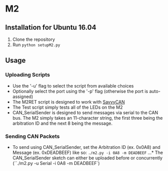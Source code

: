 # M2


## Installation for Ubuntu 16.04
1. Clone the repository
2. Run `python setupM2.py`

## Usage
### Uploading Scripts
* Use the '-u' flag to select the script from available choices
* Optionally select the port using the '-p' flag (otherwise the port is auto-assigned)
* The M2RET script is designed to work with [SavvyCAN](https://github.com/collin80/SavvyCAN)
* The Test script simply tests all of the LEDs on the M2
* CAN_SerialSender is designed to send messages via serial to the CAN bus. The M2 simply takes an 11-character string, the first three being the arbitration ID and the next 8 being the message.


### Sending CAN Packets
* To send using CAN_SerialSender, set the Arbitration ID (ex. 0x0A8) and Message (ex. 0xDEADBEEF) like so: `./m2.py -i 0A8 -m DEADBEEF`
...* The CAN_SerialSender sketch can either be uploaded before or concurrently (``./m2.py -u Serial -i 0A8 -m DEADBEEF`)
